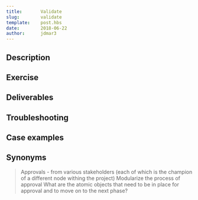 ```yaml
---
title:       Validate
slug:        validate
template:    post.hbs
date:        2018-06-22
author:      jdmar3
---
```

## Description

## Exercise

## Deliverables

## Troubleshooting

## Case examples

## Synonyms

> Approvals - from various stakeholders (each of which is the champion of a different node withing the project)
> Modularize the process of approval
> What are the atomic objects that need to be in place for approval and to move on to the next phase?